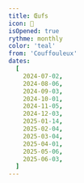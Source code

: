 ```yaml
---
title: Œufs
icon: 🐔
isOpened: true
rythme: monthly
color: 'teal'
from: 'Couffouleux'
dates:
  [
    2024-07-02,
    2024-08-06,
    2024-09-03,
    2024-10-01,
    2024-11-05,
    2024-12-03,
    2025-01-14,
    2025-02-04,
    2025-03-04,
    2025-04-01,
    2025-05-06,
    2025-06-03,
  ]
---
```

